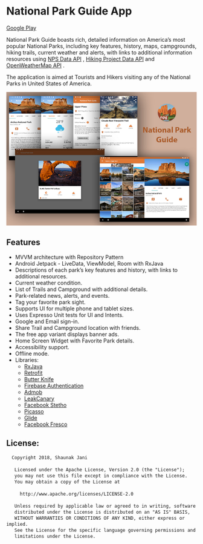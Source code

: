 # National Park Guide App 

[Google Play](https://play.google.com/store/apps/details?id=com.sjani.usnationalparkguide) 

National Park Guide boasts rich, detailed information on America’s most popular National
Parks, including key features, history, maps, campgrounds, hiking trails, current weather and
alerts, with links to additional information resources using [NPS Data API](https://www.nps.gov/subjects/digital/nps-data-api.htm) , [Hiking Project Data API](https://www.hikingproject.com//data)
and [OpenWeatherMap API](https://openweathermap.org/api) .

The application is aimed at Tourists and Hikers visiting any of the National Parks in United States of America.   

![NPS App][NPS-app]

[NPS-app]: ./media/app_banner.jpg

## Features

* MVVM architecture with Repository Pattern
* Android Jetpack - LiveData, ViewModel, Room with RxJava
* Descriptions of each park’s key features and history, with links to additional resources.
* Current weather condition.
* List of Trails and Campground with additional details. 
* Park-related news, alerts, and events. 
* Tag your favorite park sight.
* Supports UI for multiple phone and tablet sizes.
* Uses Expresso Unit tests for UI and Intents.
* Google and Email sign-in.
* Share Trail and Campground location with friends.
* The free app variant displays banner ads.
* Home Screen Widget with Favorite Park details.
* Accessibility support.
* Offline mode.
* Libraries:
    * [RxJava](https://github.com/ReactiveX/RxJava)
    * [Retrofit](http://square.github.io/retrofit/)
    * [Butter Knife](jakewharton.github.io/butterknife/)
    * [Firebase Authentication](https://firebase.google.com/)
    * [Admob](https://www.google.com/admob/)
    * [LeakCanary](https://github.com/square/leakcanary)
    * [Facebook Stetho](http://facebook.github.io/stetho/)
    * [Picasso](http://square.github.io/picasso/)
    * [Glide](https://github.com/bumptech/glide)
    * [Facebook Fresco](http://frescolib.org/)


## License:
```
  Copyright 2018, Shaunak Jani

   Licensed under the Apache License, Version 2.0 (the "License");
   you may not use this file except in compliance with the License.
   You may obtain a copy of the License at

     http://www.apache.org/licenses/LICENSE-2.0

   Unless required by applicable law or agreed to in writing, software
   distributed under the License is distributed on an "AS IS" BASIS,
   WITHOUT WARRANTIES OR CONDITIONS OF ANY KIND, either express or implied.
   See the License for the specific language governing permissions and
   limitations under the License.
```